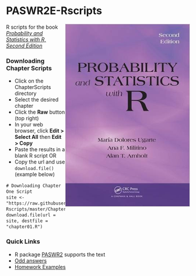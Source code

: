 # PASWR2E-Rscripts

[<img src="PASWR2Ecover.jpg" align="right" />](http://www.amazon.com/Probability-Statistics-R-Second-Edition/dp/1466504390/ref=dp_ob_title_bk)

R scripts for the book [*Probability and Statistics with R, Second Edition*](http://alanarnholt.github.io/PASWR2E-Book/)

### Downloading Chapter Scripts

* Click on the ChapterScripts directory
* Select the desired chapter
* Click the **Raw** button (top right)
* In your web browser, click **Edit > Select All** then **Edit > Copy**
* Paste the results in a blank R script OR
* Copy the url and use `download.file()` (example below)

```
# Downloading Chapter One Script
site <- "https://raw.githubusercontent.com/alanarnholt/PASWR2E-Rscripts/master/ChapterScripts/chapter01.R"
download.file(url = site, destfile = "chapter01.R")
```

### Quick Links 

* R package [PASWR2](http://alanarnholt.github.io/PASWR2/) supports the text
* [Odd answers](http://alanarnholt.github.io/PASWR2E-Book/PASWR2EMODDforWEB.pdf)
* [Homework Examples](https://github.com/alanarnholt/Homework-Examples)


